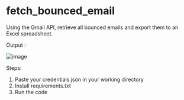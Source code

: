 # fetch_bounced_email
Using the Gmail API, retrieve all bounced emails and export them to an Excel spreadsheet.

Output :

![image](https://user-images.githubusercontent.com/75443712/185307404-6494cc7d-e77a-49c6-b2e4-85744b2c9992.PNG)



Steps:
1. Paste your credentials.json in your working directory
2. Install requirements.txt
3. Run the code

